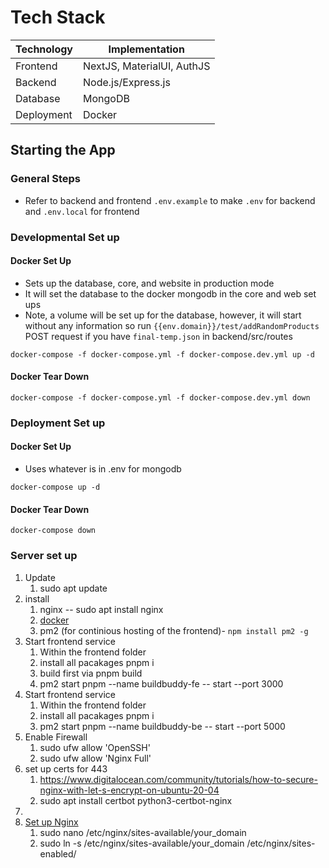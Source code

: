 # Tech Stack

| Technology             | Implementation         |
|------------------------|------------------------|
| Frontend               | NextJS, MaterialUI, AuthJS|
| Backend                | Node.js/Express.js |
| Database               | MongoDB |
| Deployment             | Docker |

## Starting the App
### General Steps
- Refer to backend and frontend `.env.example` to make `.env` for backend and `.env.local` for frontend

### Developmental Set up
#### Docker Set Up 
- Sets up the database, core, and website in production mode
- It will set the database to the docker mongodb in the core and web set ups
- Note, a volume will be set up for the database, however, it will start without any information so run `{{env.domain}}/test/addRandomProducts` POST request if you have `final-temp.json` in backend/src/routes

`docker-compose -f docker-compose.yml -f docker-compose.dev.yml up -d`
#### Docker Tear Down 
`docker-compose -f docker-compose.yml -f docker-compose.dev.yml down`

### Deployment Set up
#### Docker Set Up 
- Uses whatever is in .env for mongodb 

`docker-compose up -d`
#### Docker Tear Down 
`docker-compose down`

### Server set up
1. Update 
   1. sudo apt update
2. install 
   1. nginx -- sudo apt install nginx
   2. [docker](https://docs.docker.com/engine/install/ubuntu/) 
   3. pm2 (for continious hosting of the frontend)- `npm install pm2 -g`
3. Start frontend service
   1. Within the frontend folder
   2. install all pacakages pnpm i
   3. build first via pnpm build
   4. pm2 start pnpm --name buildbuddy-fe -- start --port 3000
4. Start frontend service
   1. Within the frontend folder
   2. install all pacakages pnpm i
   3. pm2 start pnpm --name buildbuddy-be -- start --port 5000
5. Enable Firewall
   1. sudo ufw allow 'OpenSSH'
   2. sudo ufw allow 'Nginx Full'
6. set up certs for 443
   1. https://www.digitalocean.com/community/tutorials/how-to-secure-nginx-with-let-s-encrypt-on-ubuntu-20-04
   2. sudo apt install certbot python3-certbot-nginx
7. 
8. [Set up Nginx](https://www.digitalocean.com/community/tutorials/how-to-install-nginx-on-ubuntu-20-04#step-5-%E2%80%93-setting-up-server-blocks-(recommended))
   1. sudo nano /etc/nginx/sites-available/your_domain
   2. sudo ln -s /etc/nginx/sites-available/your_domain /etc/nginx/sites-enabled/